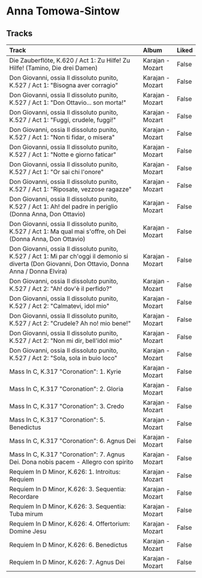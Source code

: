 # Anna Tomowa-Sintow

## Tracks

| Track                                                                                                                                               | Album            | Liked   |
|:----------------------------------------------------------------------------------------------------------------------------------------------------|:-----------------|:--------|
| Die Zauberflöte, K.620 / Act 1: Zu Hilfe! Zu Hilfe! (Tamino, Die drei Damen)                                                                        | Karajan - Mozart | False   |
| Don Giovanni, ossia Il dissoluto punito, K.527 / Act 1: "Bisogna aver corragio"                                                                     | Karajan - Mozart | False   |
| Don Giovanni, ossia Il dissoluto punito, K.527 / Act 1: "Don Ottavio... son morta!"                                                                 | Karajan - Mozart | False   |
| Don Giovanni, ossia Il dissoluto punito, K.527 / Act 1: "Fuggi, crudele, fuggi!"                                                                    | Karajan - Mozart | False   |
| Don Giovanni, ossia Il dissoluto punito, K.527 / Act 1: "Non ti fidar, o misera"                                                                    | Karajan - Mozart | False   |
| Don Giovanni, ossia Il dissoluto punito, K.527 / Act 1: "Notte e giorno faticar"                                                                    | Karajan - Mozart | False   |
| Don Giovanni, ossia Il dissoluto punito, K.527 / Act 1: "Or sai chi l'onore"                                                                        | Karajan - Mozart | False   |
| Don Giovanni, ossia Il dissoluto punito, K.527 / Act 1: "Riposate, vezzose ragazze"                                                                 | Karajan - Mozart | False   |
| Don Giovanni, ossia Il dissoluto punito, K.527 / Act 1: Ah! del padre in periglio (Donna Anna, Don Ottavio)                                         | Karajan - Mozart | False   |
| Don Giovanni, ossia Il dissoluto punito, K.527 / Act 1: Ma qual mai s'offre, oh Dei (Donna Anna, Don Ottavio)                                       | Karajan - Mozart | False   |
| Don Giovanni, ossia Il dissoluto punito, K.527 / Act 1: Mi par ch'oggi il demonio si diverta (Don Giovanni, Don Ottavio, Donna Anna / Donna Elvira) | Karajan - Mozart | False   |
| Don Giovanni, ossia Il dissoluto punito, K.527 / Act 2: "Ah! dov'è il perfido?"                                                                     | Karajan - Mozart | False   |
| Don Giovanni, ossia Il dissoluto punito, K.527 / Act 2: "Calmatevi, idol mio"                                                                       | Karajan - Mozart | False   |
| Don Giovanni, ossia Il dissoluto punito, K.527 / Act 2: "Crudele? Ah no! mio bene!"                                                                 | Karajan - Mozart | False   |
| Don Giovanni, ossia Il dissoluto punito, K.527 / Act 2: "Non mi dir, bell'idol mio"                                                                 | Karajan - Mozart | False   |
| Don Giovanni, ossia Il dissoluto punito, K.527 / Act 2: "Sola, sola in buio loco"                                                                   | Karajan - Mozart | False   |
| Mass In C, K.317 "Coronation": 1. Kyrie                                                                                                             | Karajan - Mozart | False   |
| Mass In C, K.317 "Coronation": 2. Gloria                                                                                                            | Karajan - Mozart | False   |
| Mass In C, K.317 "Coronation": 3. Credo                                                                                                             | Karajan - Mozart | False   |
| Mass In C, K.317 "Coronation": 5. Benedictus                                                                                                        | Karajan - Mozart | False   |
| Mass In C, K.317 "Coronation": 6. Agnus Dei                                                                                                         | Karajan - Mozart | False   |
| Mass In C, K.317 "Coronation": 7. Agnus Dei. Dona nobis pacem - Allegro con spirito                                                                 | Karajan - Mozart | False   |
| Requiem In D Minor, K.626: 1. Introitus: Requiem                                                                                                    | Karajan - Mozart | False   |
| Requiem In D Minor, K.626: 3. Sequentia: Recordare                                                                                                  | Karajan - Mozart | False   |
| Requiem In D Minor, K.626: 3. Sequentia: Tuba mirum                                                                                                 | Karajan - Mozart | False   |
| Requiem In D Minor, K.626: 4. Offertorium: Domine Jesu                                                                                              | Karajan - Mozart | False   |
| Requiem In D Minor, K.626: 6. Benedictus                                                                                                            | Karajan - Mozart | False   |
| Requiem In D Minor, K.626: 7. Agnus Dei                                                                                                             | Karajan - Mozart | False   |